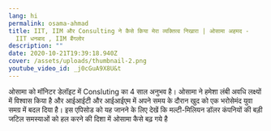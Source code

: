 ```yaml
---
lang: hi
permalink: osama-ahmad
title: IIT, IIM और Consulting ने कैसे किया मेरा व्यक्तित्व निखारा | ओसामा अहमद -
  IIT धनबाद , IIM बैंगलोर
description: ""
date: 2020-10-21T19:39:18.940Z
cover: /assets/uploads/thumbnail-2.png
youtube_video_id: _j0cGuA9X8U&t
---
```

ओसामा को मॉनिटर डेलॉइट में Consluting का 4 साल अनुभव है। ओसामा ने हमेशा लंबी अवधि  लक्ष्यों में विश्वास किया है और आईआईटी और आईआईएम में अपने समय के दौरान खुद को एक भरोसेमंद युवा समग्र में बदल दिया है। इस एपिसोड को यह जानने के लिए देखें कि मल्टी-मिलियन डॉलर कंपनियों की बड़ी जटिल समस्याओं को हल करने की दिशा में ओसामा कैसे बढ़ गये है